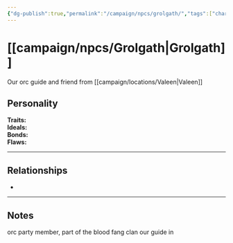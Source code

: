 ```yaml
---
{"dg-publish":true,"permalink":"/campaign/npcs/grolgath/","tags":["character","npc"]}
---
```


# [[campaign/npcs/Grolgath\|Grolgath]]
Our orc guide and friend from [[campaign/locations/Valeen\|Valeen]]
## Personality
**Traits:**  
**Ideals:**  
**Bonds:**  
**Flaws:**  

---

## Relationships
- 

---

## Notes
orc party member, part of the blood fang clan
our guide in 